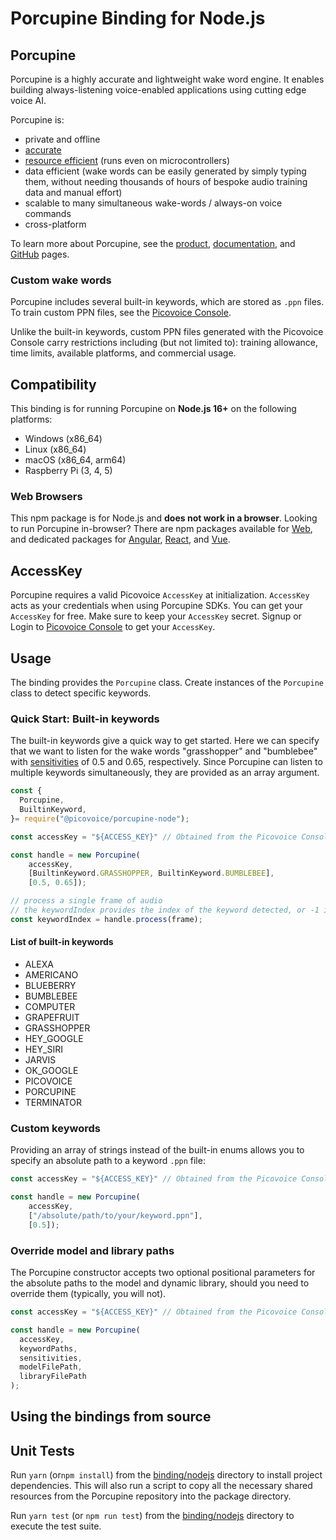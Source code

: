 # Porcupine Binding for Node.js

## Porcupine

Porcupine is a highly accurate and lightweight wake word engine. It enables building always-listening voice-enabled applications using cutting edge voice AI.

Porcupine is:

- private and offline
- [accurate](https://github.com/Picovoice/wake-word-benchmark)
- [resource efficient](https://www.youtube.com/watch?v=T0tAnh8tUQg) (runs even on microcontrollers)
- data efficient (wake words can be easily generated by simply typing them, without needing thousands of hours of bespoke audio training data and manual effort)
- scalable to many simultaneous wake-words / always-on voice commands
- cross-platform

To learn more about Porcupine, see the [product](https://picovoice.ai/products/porcupine/), [documentation](https://picovoice.ai/docs/), and [GitHub](https://github.com/Picovoice/porcupine/) pages.

### Custom wake words

Porcupine includes several built-in keywords, which are stored as `.ppn` files. To train custom PPN files, see the [Picovoice Console](https://console.picovoice.ai/).

Unlike the built-in keywords, custom PPN files generated with the Picovoice Console carry restrictions including (but not limited to): training allowance, time limits, available platforms, and commercial usage.

## Compatibility

This binding is for running Porcupine on **Node.js 16+** on the following platforms:

- Windows (x86_64)
- Linux (x86_64)
- macOS (x86_64, arm64)
- Raspberry Pi (3, 4, 5)

### Web Browsers

This npm package is for Node.js and **does not work in a browser**. Looking to run Porcupine in-browser? There are npm packages available for [Web](https://www.npmjs.com/package/@picovoice/porcupine-web), and dedicated packages for [Angular](https://www.npmjs.com/package/@picovoice/porcupine-angular), [React](https://www.npmjs.com/package/@picovoice/porcupine-react), and [Vue](https://www.npmjs.com/package/@picovoice/porcupine-vue).

## AccessKey

Porcupine requires a valid Picovoice `AccessKey` at initialization. `AccessKey` acts as your credentials when using Porcupine SDKs.
You can get your `AccessKey` for free. Make sure to keep your `AccessKey` secret.
Signup or Login to [Picovoice Console](https://console.picovoice.ai/) to get your `AccessKey`.

## Usage

The binding provides the `Porcupine` class. Create instances of the `Porcupine` class to detect specific keywords.

### Quick Start: Built-in keywords

The built-in keywords give a quick way to get started. Here we can specify that we want to listen for the wake words "grasshopper" and "bumblebee" with [sensitivities](https://picovoice.ai/docs/faq/porcupine/#what-should-i-set-the-sensitivity-value-to) of 0.5 and 0.65, respectively. Since Porcupine can listen to multiple keywords simultaneously, they are provided as an array argument.

```javascript
const {
  Porcupine,
  BuiltinKeyword,
}= require("@picovoice/porcupine-node");

const accessKey = "${ACCESS_KEY}" // Obtained from the Picovoice Console (https://console.picovoice.ai/)

const handle = new Porcupine(
    accessKey,
    [BuiltinKeyword.GRASSHOPPER, BuiltinKeyword.BUMBLEBEE],
    [0.5, 0.65]);

// process a single frame of audio
// the keywordIndex provides the index of the keyword detected, or -1 if no keyword was detected
const keywordIndex = handle.process(frame);
```

#### List of built-in keywords

- ALEXA
- AMERICANO
- BLUEBERRY
- BUMBLEBEE
- COMPUTER
- GRAPEFRUIT
- GRASSHOPPER
- HEY_GOOGLE
- HEY_SIRI
- JARVIS
- OK_GOOGLE
- PICOVOICE
- PORCUPINE
- TERMINATOR

### Custom keywords

Providing an array of strings instead of the built-in enums allows you to specify an absolute path to a keyword `.ppn` file:

```javascript
const accessKey = "${ACCESS_KEY}" // Obtained from the Picovoice Console (https://console.picovoice.ai/)

const handle = new Porcupine(
    accessKey,
    ["/absolute/path/to/your/keyword.ppn"],
    [0.5]);
```

### Override model and library paths

The Porcupine constructor accepts two optional positional parameters for the absolute paths to the model and dynamic library, should you need to override them (typically, you will not).

```javascript
const accessKey = "${ACCESS_KEY}" // Obtained from the Picovoice Console (https://console.picovoice.ai/)

const handle = new Porcupine(
  accessKey,
  keywordPaths,
  sensitivities,
  modelFilePath,
  libraryFilePath
);
```

## Using the bindings from source

## Unit Tests

Run `yarn` (or`npm install`) from the [binding/nodejs](https://github.com/Picovoice/porcupine/tree/master/binding/nodejs) directory to install project dependencies. This will also run a script to copy all the necessary shared resources from the Porcupine repository into the package directory.

Run `yarn test` (or `npm run test`) from the [binding/nodejs](https://github.com/Picovoice/porcupine/tree/master/binding/nodejs) directory to execute the test suite.
